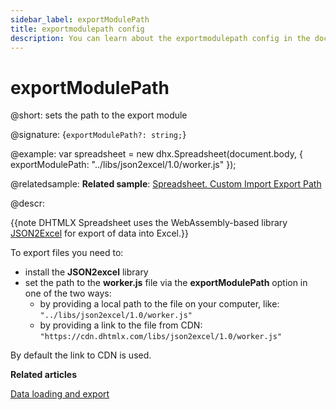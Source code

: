 ```yaml
---
sidebar_label: exportModulePath
title: exportmodulepath config
description: You can learn about the exportmodulepath config in the documentation of the DHTMLX JavaScript Spreadsheet library. Browse developer guides and API reference, try out code examples and live demos, and download a free 30-day evaluation version of DHTMLX Spreadsheet.
---
```


# exportModulePath

@short: sets the path to the export module

@signature: {`exportModulePath?: string;`}

@example:
var spreadsheet = new dhx.Spreadsheet(document.body, {
    exportModulePath: "../libs/json2excel/1.0/worker.js"
});

@relatedsample:
**Related sample**: [Spreadsheet. Custom Import Export Path](https://snippet.dhtmlx.com/wykwzfhm)

@descr:

{{note DHTMLX Spreadsheet uses the WebAssembly-based library [JSON2Excel](https://github.com/dhtmlx/json2excel) for export of data into Excel.}}

To export files you need to:

- install the **JSON2excel** library
- set the path to the **worker.js** file via the **exportModulePath** option in one of the two ways:
  - by providing a local path to the file on your computer, like: `"../libs/json2excel/1.0/worker.js"`
  - by providing a link to the file from CDN: `"https://cdn.dhtmlx.com/libs/json2excel/1.0/worker.js"`

By default the link to CDN is used.

**Related articles**

[Data loading and export](loading_data.md#exporting-data)
